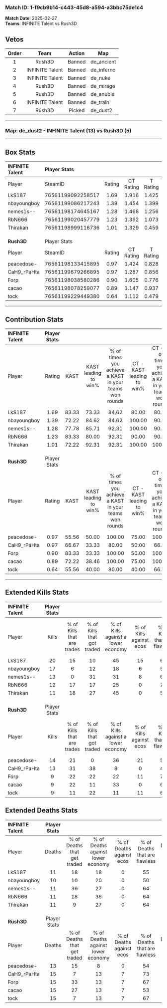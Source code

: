 ### Match ID: 1-f9cb9b14-c443-45d8-a594-a3bbc75de1c4  
**Match Date**: 2025-02-27  
**Teams**: INFINITE Talent vs Rush3D  

## Vetos  

| Order | Team | Action | Map |
| :---: | :--: | :----: | --- |
| 1 | Rush3D | Banned | de_ancient |
| 2 | INFINITE Talent | Banned | de_inferno |
| 3 | INFINITE Talent | Banned | de_nuke |
| 4 | Rush3D | Banned | de_mirage |
| 5 | Rush3D | Banned | de_anubis |
| 6 | INFINITE Talent | Banned | de_train |
| 7 | Rush3D | Picked | de_dust2 |

---  

### **Map**: de_dust2 - INFINITE Talent (13) vs Rush3D (5)  
---  

## Box Stats  

| **INFINITE Talent** | Player Stats      |        |           |          |       |       |       |         |        |      |     |
| :- | :- | :-: | :-: | :-: | :-: | :-: | :-: | :-: | :-: | :-: | :-: |
| Player              | SteamID           | Rating | CT Rating | T Rating | KAST  |  ADR  | Kills | Assists | Deaths | K/D  | HS% |
| LkS187              | 76561199092258517 |  1.69  |   1.916   |  1.425   | 83.33 | 107.7 |  20   |    8    |   11   | 1.82 | 50  |
| nbayoungboy         | 76561199086217243 |  1.39  |   1.454   |  1.399   | 72.22 | 79.6  |  17   |    5    |   10   | 1.70 | 47  |
| nemes1s--           | 76561198174645167 |  1.28  |   1.468   |  1.256   | 77.78 | 95.4  |  13   |    8    |   11   | 1.18 | 53  |
| RbN666              | 76561199020457779 |  1.23  |   1.392   |  1.073   | 83.33 | 85.2  |  12   |    6    |   11   | 1.09 | 41  |
| Thirakan            | 76561198999116736 |  1.01  |   1.329   |  0.459   | 72.22 | 63.0  |  11   |    3    |   11   | 1.00 | 27  |
|                     |                   |        |           |          |       |       |       |         |        |      |     |
|                     |                   |        |           |          |       |       |       |         |        |      |     |
|                     |                   |        |           |          |       |       |       |         |        |      |     |
| **Rush3D**          | Player Stats      |        |           |          |       |       |       |         |        |      |     |
| Player              | SteamID           | Rating | CT Rating | T Rating | KAST  |  ADR  | Kills | Assists | Deaths | K/D  | HS% |
| peacedose-          | 76561198133415895 |  0.97  |   1.424   |  0.828   | 55.56 | 66.4  |  14   |    0    |   13   | 1.08 | 57  |
| CaH9_rPaHta         | 76561199679266895 |  0.97  |   1.287   |  0.856   | 66.67 | 70.3  |  13   |    3    |   15   | 0.87 | 46  |
| Forp                | 76561198038580286 |  0.90  |   1.605   |  0.776   | 83.33 | 65.9  |   9   |    6    |   15   | 0.60 | 33  |
| cacao               | 76561198078259077 |  0.89  |   1.147   |  0.937   | 72.22 | 81.8  |   9   |    9    |   15   | 0.60 | 33  |
| tock                | 76561199229449380 |  0.64  |   1.112   |  0.479   | 55.56 | 53.9  |   9   |    2    |   15   | 0.60 | 66  |
---  

## Contribution Stats  

| **INFINITE Talent** | Player Stats |       |                      |                                                        |                           |                                                             |                          |                                                            |
| :- | :-: | :-: | :-: | :-: | :-: | :-: | :-: | :-: |
| Player              |    Rating    | KAST  | KAST leading to win% | % of times you achieve a KAST in your teams won rounds | CT - KAST leading to win% | CT - % of times you achieve a KAST in your teams won rounds | T - KAST leading to win% | T - % of times you achieve a KAST in your teams won rounds |
| LkS187              |     1.69     | 83.33 |        73.33         |                         84.62                          |           80.00           |                            80.00                            |          60.00           |                           100.00                           |
| nbayoungboy         |     1.39     | 72.22 |        84.62         |                         84.62                          |          100.00           |                            90.00                            |          50.00           |                           66.67                            |
| nemes1s--           |     1.28     | 77.78 |        85.71         |                         92.31                          |          100.00           |                            90.00                            |          60.00           |                           100.00                           |
| RbN666              |     1.23     | 83.33 |        80.00         |                         92.31                          |           90.00           |                            90.00                            |          60.00           |                           100.00                           |
| Thirakan            |     1.01     | 72.22 |        92.31         |                         92.31                          |          100.00           |                           100.00                            |          66.67           |                           66.67                            |
|                     |              |       |                      |                                                        |                           |                                                             |                          |                                                            |
|                     |              |       |                      |                                                        |                           |                                                             |                          |                                                            |
|                     |              |       |                      |                                                        |                           |                                                             |                          |                                                            |
| **Rush3D**          | Player Stats |       |                      |                                                        |                           |                                                             |                          |                                                            |
| Player              |    Rating    | KAST  | KAST leading to win% | % of times you achieve a KAST in your teams won rounds | CT - KAST leading to win% | CT - % of times you achieve a KAST in your teams won rounds | T - KAST leading to win% | T - % of times you achieve a KAST in your teams won rounds |
| peacedose-          |     0.97     | 55.56 |        50.00         |                         100.00                         |           75.00           |                           100.00                            |          33.33           |                           100.00                           |
| CaH9_rPaHta         |     0.97     | 66.67 |        33.33         |                         80.00                          |           50.00           |                            66.67                            |          25.00           |                           100.00                           |
| Forp                |     0.90     | 83.33 |        33.33         |                         100.00                         |           50.00           |                           100.00                            |          22.22           |                           100.00                           |
| cacao               |     0.89     | 72.22 |        38.46         |                         100.00                         |           75.00           |                           100.00                            |          22.22           |                           100.00                           |
| tock                |     0.64     | 55.56 |        40.00         |                         80.00                          |           40.00           |                            66.67                            |          40.00           |                           100.00                           |
---  

## Extended Kills Stats  

| **INFINITE Talent** | Player Stats |                            |                            |                                    |                         |                              |                                 |                                       |                    |           |
| :- | :-: | :-: | :-: | :-: | :-: | :-: | :-: | :-: | :-: | :-: |
| Player              |    Kills     | % of Kills that are trades | % of Kills that got traded | % of Kills against a lower economy | % of Kills against ecos | % of Kills that are flawless | % of Kills that are close duels | % of Kills that are assisted by flash | Pistol Round Kills | AWP Kills |
| LkS187              |      20      |             15             |             10             |                 45                 |           15            |              60              |                0                |                   5                   |         3          |     0     |
| nbayoungboy         |      17      |             6              |             12             |                 18                 |            6            |              59              |               12                |                   0                   |         0          |     1     |
| nemes1s--           |      13      |             0              |             31             |                 31                 |            8            |              62              |                0                |                   0                   |         2          |     3     |
| RbN666              |      12      |             17             |             17             |                 25                 |            0            |              75              |                0                |                  25                   |         0          |     0     |
| Thirakan            |      11      |             18             |             27             |                 45                 |            0            |              55              |                0                |                   9                   |         0          |     0     |
|                     |              |                            |                            |                                    |                         |                              |                                 |                                       |                    |           |
|                     |              |                            |                            |                                    |                         |                              |                                 |                                       |                    |           |
|                     |              |                            |                            |                                    |                         |                              |                                 |                                       |                    |           |
| **Rush3D**          | Player Stats |                            |                            |                                    |                         |                              |                                 |                                       |                    |           |
| Player              |    Kills     | % of Kills that are trades | % of Kills that got traded | % of Kills against a lower economy | % of Kills against ecos | % of Kills that are flawless | % of Kills that are close duels | % of Kills that are assisted by flash | Pistol Round Kills | AWP Kills |
| peacedose-          |      14      |             21             |             0              |                 36                 |           21            |              57              |                0                |                   7                   |         2          |     0     |
| CaH9_rPaHta         |      13      |             31             |             38             |                 8                  |            0            |              46              |               15                |                   0                   |         4          |     0     |
| Forp                |      9       |             22             |             22             |                 22                 |           11            |              78              |                0                |                   0                   |         0          |     0     |
| cacao               |      9       |             22             |             11             |                 33                 |            0            |              67              |               22                |                   0                   |         0          |     3     |
| tock                |      9       |             11             |             22             |                 11                 |           11            |              67              |               22                |                   0                   |         4          |     0     |
## Extended Deaths Stats  

| **INFINITE Talent** | Player Stats |                             |                                   |                          |                               |                            |                           |               |
| :- | :-: | :-: | :-: | :-: | :-: | :-: | :-: | :-: |
| Player              |    Deaths    | % of Deaths that get traded | % of Deaths against lower economy | % of Deaths against ecos | % of Deaths that are flawless | % of Deaths that are close | % of Deaths while blinded | Deaths to AWP |
| LkS187              |      11      |             18              |                18                 |            0             |              55               |             0              |             9             |       1       |
| nbayoungboy         |      10      |             10              |                20                 |            0             |              50               |             0              |             0             |       0       |
| nemes1s--           |      11      |             36              |                27                 |            0             |              64               |             18             |             0             |       1       |
| RbN666              |      11      |             18              |                36                 |            0             |              64               |             18             |             0             |       1       |
| Thirakan            |      11      |              9              |                27                 |            0             |              64               |             18             |             0             |       0       |
|                     |              |                             |                                   |                          |                               |                            |                           |               |
|                     |              |                             |                                   |                          |                               |                            |                           |               |
|                     |              |                             |                                   |                          |                               |                            |                           |               |
| **Rush3D**          | Player Stats |                             |                                   |                          |                               |                            |                           |               |
| Player              |    Deaths    | % of Deaths that get traded | % of Deaths against lower economy | % of Deaths against ecos | % of Deaths that are flawless | % of Deaths that are close | % of Deaths while blinded | Deaths to AWP |
| peacedose-          |      13      |             15              |                 8                 |            0             |              54               |             0              |             8             |       2       |
| CaH9_rPaHta         |      15      |              7              |                13                 |            7             |              73               |             0              |            13             |       2       |
| Forp                |      15      |             33              |                13                 |            7             |              67               |             0              |             0             |       0       |
| cacao               |      15      |             27              |                13                 |            7             |              53               |             0              |            13             |       0       |
| tock                |      15      |              7              |                13                 |            7             |              67               |             13             |             0             |       0       |
